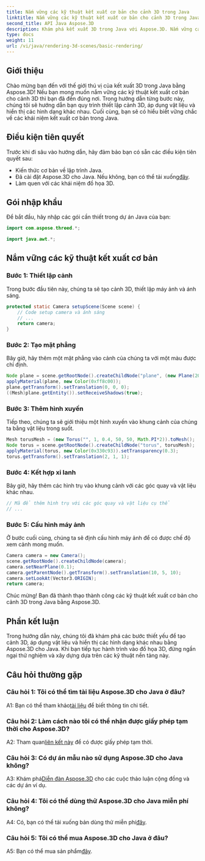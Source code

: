 ```yaml
---
title: Nắm vững các kỹ thuật kết xuất cơ bản cho cảnh 3D trong Java
linktitle: Nắm vững các kỹ thuật kết xuất cơ bản cho cảnh 3D trong Java
second_title: API Java Aspose.3D
description: Khám phá kết xuất 3D trong Java với Aspose.3D. Nắm vững các kỹ thuật cơ bản, thiết lập cảnh và hiển thị hình dạng một cách liền mạch. Nâng cao kỹ năng lập trình Java của bạn trong đồ họa 3D.
type: docs
weight: 11
url: /vi/java/rendering-3d-scenes/basic-rendering/
---
```

## Giới thiệu

Chào mừng bạn đến với thế giới thú vị của kết xuất 3D trong Java bằng Aspose.3D! Nếu bạn mong muốn nắm vững các kỹ thuật kết xuất cơ bản cho cảnh 3D thì bạn đã đến đúng nơi. Trong hướng dẫn từng bước này, chúng tôi sẽ hướng dẫn bạn quy trình thiết lập cảnh 3D, áp dụng vật liệu và hiển thị các hình dạng khác nhau. Cuối cùng, bạn sẽ có hiểu biết vững chắc về các khái niệm kết xuất cơ bản trong Java.

## Điều kiện tiên quyết

Trước khi đi sâu vào hướng dẫn, hãy đảm bảo bạn có sẵn các điều kiện tiên quyết sau:

- Kiến thức cơ bản về lập trình Java.
-  Đã cài đặt Aspose.3D cho Java. Nếu không, bạn có thể tải xuống[đây](https://releases.aspose.com/3d/java/).
- Làm quen với các khái niệm đồ họa 3D.

## Gói nhập khẩu

Để bắt đầu, hãy nhập các gói cần thiết trong dự án Java của bạn:

```java
import com.aspose.threed.*;

import java.awt.*;
```

## Nắm vững các kỹ thuật kết xuất cơ bản

### Bước 1: Thiết lập cảnh

Trong bước đầu tiên này, chúng ta sẽ tạo cảnh 3D, thiết lập máy ảnh và ánh sáng.

```java
protected static Camera setupScene(Scene scene) {
    // Code setup camera và ánh sáng
    // ...
    return camera;
}
```

### Bước 2: Tạo mặt phẳng

Bây giờ, hãy thêm một mặt phẳng vào cảnh của chúng ta với một màu được chỉ định.

```java
Node plane = scene.getRootNode().createChildNode("plane", (new Plane(20, 20)).toMesh());
applyMaterial(plane, new Color(0xff8c00));
plane.getTransform().setTranslation(0, 0, 0);
((Mesh)plane.getEntity()).setReceiveShadows(true);
```

### Bước 3: Thêm hình xuyến

Tiếp theo, chúng ta sẽ giới thiệu một hình xuyến vào khung cảnh của chúng ta bằng vật liệu trong suốt.

```java
Mesh torusMesh = (new Torus("", 1, 0.4, 50, 50, Math.PI*2)).toMesh();
Node torus = scene.getRootNode().createChildNode("torus", torusMesh);
applyMaterial(torus, new Color(0x330c93)).setTransparency(0.3);
torus.getTransform().setTranslation(2, 1, 1);
```

### Bước 4: Kết hợp xi lanh

Bây giờ, hãy thêm các hình trụ vào khung cảnh với các góc quay và vật liệu khác nhau.

```java
// Mã để thêm hình trụ với các góc quay và vật liệu cụ thể
// ...
```

### Bước 5: Cấu hình máy ảnh

Ở bước cuối cùng, chúng ta sẽ định cấu hình máy ảnh để có được chế độ xem cảnh mong muốn.

```java
Camera camera = new Camera();
scene.getRootNode().createChildNode(camera);
camera.setNearPlane(0.1);
camera.getParentNode().getTransform().setTranslation(10, 5, 10);
camera.setLookAt(Vector3.ORIGIN);
return camera;
```

Chúc mừng! Bạn đã thành thạo thành công các kỹ thuật kết xuất cơ bản cho cảnh 3D trong Java bằng Aspose.3D.

## Phần kết luận

Trong hướng dẫn này, chúng tôi đã khám phá các bước thiết yếu để tạo cảnh 3D, áp dụng vật liệu và hiển thị các hình dạng khác nhau bằng Aspose.3D cho Java. Khi bạn tiếp tục hành trình vào đồ họa 3D, đừng ngần ngại thử nghiệm và xây dựng dựa trên các kỹ thuật nền tảng này.

## Câu hỏi thường gặp

### Câu hỏi 1: Tôi có thể tìm tài liệu Aspose.3D cho Java ở đâu?

 A1: Bạn có thể tham khảo[tài liệu](https://reference.aspose.com/3d/java/) để biết thông tin chi tiết.

### Câu hỏi 2: Làm cách nào tôi có thể nhận được giấy phép tạm thời cho Aspose.3D?

 A2: Tham quan[liên kết này](https://purchase.aspose.com/temporary-license/) để có được giấy phép tạm thời.

### Câu hỏi 3: Có dự án mẫu nào sử dụng Aspose.3D cho Java không?

 A3: Khám phá[Diễn đàn Aspose.3D](https://forum.aspose.com/c/3d/18) cho các cuộc thảo luận cộng đồng và các dự án ví dụ.

### Câu hỏi 4: Tôi có thể dùng thử Aspose.3D cho Java miễn phí không?

 A4: Có, bạn có thể tải xuống bản dùng thử miễn phí[đây](https://releases.aspose.com/).

### Câu hỏi 5: Tôi có thể mua Aspose.3D cho Java ở đâu?

 A5: Bạn có thể mua sản phẩm[đây](https://purchase.aspose.com/buy).